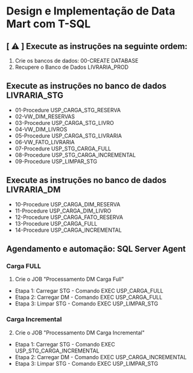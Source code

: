 <h1>Design e Implementação de Data Mart com T-SQL</h1>

## [ ⚠️ ]  Execute as instruções na seguinte ordem: 

1) Crie os bancos de dados: 00-CREATE DATABASE
2) Recupere o Banco de Dados LIVRARIA_PROD

## Execute as instruções no banco de dados LIVRARIA_STG

- 01-Procedure USP_CARGA_STG_RESERVA
- 02-VW_DIM_RESERVAS
- 03-Procedure USP_CARGA_STG_LIVRO
- 04-VW_DIM_LIVROS
- 05-Procedure USP_CARGA_STG_LIVRARIA
- 06-VW_FATO_LIVRARIA
- 07-Procedure USP_STG_CARGA_FULL
- 08-Procedure USP_STG_CARGA_INCREMENTAL
- 09-Procedure USP_LIMPAR_STG

## Execute as instruções no banco de dados LIVRARIA_DM

- 10-Procedure USP_CARGA_DIM_RESERVA
- 11-Procedure USP_CARGA_DIM_LIVRO
- 12-Procedure USP_CARGA_FATO_RESERVA
- 13-Procedure USP_CARGA_FULL
- 14-Procedure USP_CARGA_INCREMENTAL

## Agendamento e automação: SQL Server Agent

### Carga FULL
1) Crie o JOB "Processamento DM Carga Full"
- Etapa 1: Carregar STG - Comando EXEC USP_CARGA_FULL
- Etapa 2: Carregar DM - Comando EXEC USP_CARGA_FULL
- Etapa 3: Limpar STG - Comando EXEC USP_LIMPAR_STG

### Carga Incremental

2) Crie o JOB "Processamento DM Carga Incremental"
- Etapa 1: Carregar STG - Comando EXEC USP_STG_CARGA_INCREMENTAL
- Etapa 2: Carregar DM - Comando EXEC USP_CARGA_INCREMENTAL
- Etapa 3: Limpar STG - Comando EXEC USP_LIMPAR_STG
